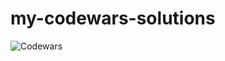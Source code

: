 # my-codewars-solutions
![Codewars](https://github.r2v.ch/codewars?user=daryark&hide_clan=true&theme=solarized_dark)
